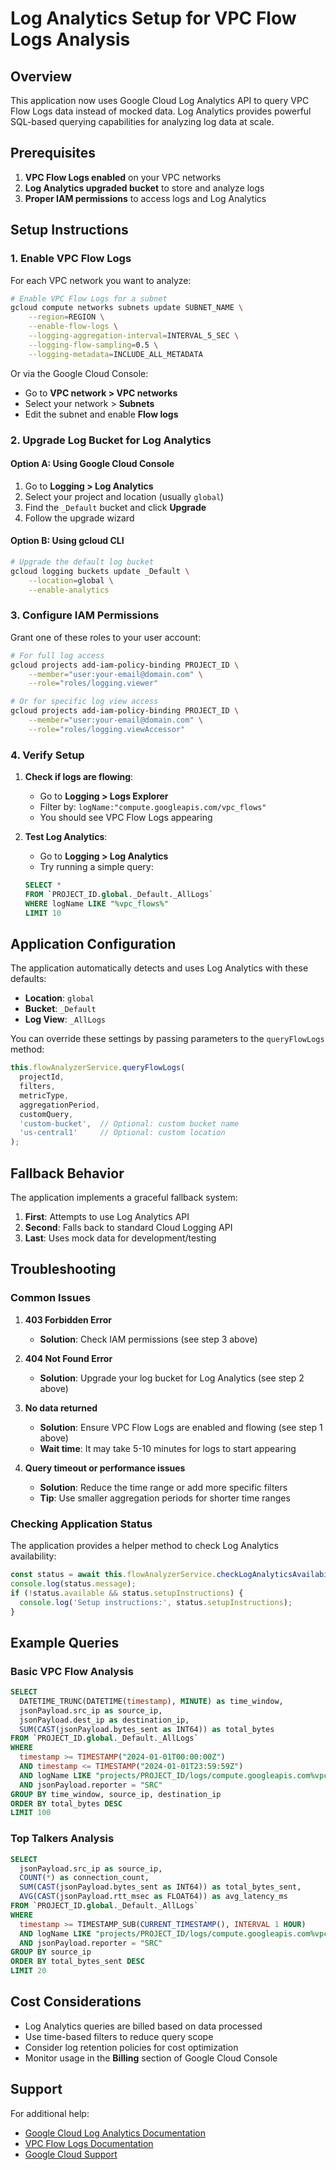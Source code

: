 # Log Analytics Setup for VPC Flow Logs Analysis

## Overview

This application now uses Google Cloud Log Analytics API to query VPC Flow Logs data instead of mocked data. Log Analytics provides powerful SQL-based querying capabilities for analyzing log data at scale.

## Prerequisites

1. **VPC Flow Logs enabled** on your VPC networks
2. **Log Analytics upgraded bucket** to store and analyze logs
3. **Proper IAM permissions** to access logs and Log Analytics

## Setup Instructions

### 1. Enable VPC Flow Logs

For each VPC network you want to analyze:

```bash
# Enable VPC Flow Logs for a subnet
gcloud compute networks subnets update SUBNET_NAME \
    --region=REGION \
    --enable-flow-logs \
    --logging-aggregation-interval=INTERVAL_5_SEC \
    --logging-flow-sampling=0.5 \
    --logging-metadata=INCLUDE_ALL_METADATA
```

Or via the Google Cloud Console:
- Go to **VPC network > VPC networks**
- Select your network > **Subnets**
- Edit the subnet and enable **Flow logs**

### 2. Upgrade Log Bucket for Log Analytics

#### Option A: Using Google Cloud Console
1. Go to **Logging > Log Analytics**
2. Select your project and location (usually `global`)
3. Find the `_Default` bucket and click **Upgrade**
4. Follow the upgrade wizard

#### Option B: Using gcloud CLI
```bash
# Upgrade the default log bucket
gcloud logging buckets update _Default \
    --location=global \
    --enable-analytics
```

### 3. Configure IAM Permissions

Grant one of these roles to your user account:

```bash
# For full log access
gcloud projects add-iam-policy-binding PROJECT_ID \
    --member="user:your-email@domain.com" \
    --role="roles/logging.viewer"

# Or for specific log view access
gcloud projects add-iam-policy-binding PROJECT_ID \
    --member="user:your-email@domain.com" \
    --role="roles/logging.viewAccessor"
```

### 4. Verify Setup

1. **Check if logs are flowing**: 
   - Go to **Logging > Logs Explorer**
   - Filter by: `logName:"compute.googleapis.com/vpc_flows"`
   - You should see VPC Flow Logs appearing

2. **Test Log Analytics**:
   - Go to **Logging > Log Analytics**
   - Try running a simple query:
   ```sql
   SELECT *
   FROM `PROJECT_ID.global._Default._AllLogs`
   WHERE logName LIKE "%vpc_flows%"
   LIMIT 10
   ```

## Application Configuration

The application automatically detects and uses Log Analytics with these defaults:

- **Location**: `global`
- **Bucket**: `_Default`
- **Log View**: `_AllLogs`

You can override these settings by passing parameters to the `queryFlowLogs` method:

```typescript
this.flowAnalyzerService.queryFlowLogs(
  projectId,
  filters,
  metricType,
  aggregationPeriod,
  customQuery,
  'custom-bucket',  // Optional: custom bucket name
  'us-central1'     // Optional: custom location
);
```

## Fallback Behavior

The application implements a graceful fallback system:

1. **First**: Attempts to use Log Analytics API
2. **Second**: Falls back to standard Cloud Logging API
3. **Last**: Uses mock data for development/testing

## Troubleshooting

### Common Issues

1. **403 Forbidden Error**
   - **Solution**: Check IAM permissions (see step 3 above)

2. **404 Not Found Error**
   - **Solution**: Upgrade your log bucket for Log Analytics (see step 2 above)

3. **No data returned**
   - **Solution**: Ensure VPC Flow Logs are enabled and flowing (see step 1 above)
   - **Wait time**: It may take 5-10 minutes for logs to start appearing

4. **Query timeout or performance issues**
   - **Solution**: Reduce the time range or add more specific filters
   - **Tip**: Use smaller aggregation periods for shorter time ranges

### Checking Application Status

The application provides a helper method to check Log Analytics availability:

```typescript
const status = await this.flowAnalyzerService.checkLogAnalyticsAvailability('your-project-id');
console.log(status.message);
if (!status.available && status.setupInstructions) {
  console.log('Setup instructions:', status.setupInstructions);
}
```

## Example Queries

### Basic VPC Flow Analysis
```sql
SELECT
  DATETIME_TRUNC(DATETIME(timestamp), MINUTE) as time_window,
  jsonPayload.src_ip as source_ip,
  jsonPayload.dest_ip as destination_ip,
  SUM(CAST(jsonPayload.bytes_sent as INT64)) as total_bytes
FROM `PROJECT_ID.global._Default._AllLogs`
WHERE
  timestamp >= TIMESTAMP("2024-01-01T00:00:00Z") 
  AND timestamp <= TIMESTAMP("2024-01-01T23:59:59Z")
  AND logName LIKE "projects/PROJECT_ID/logs/compute.googleapis.com%vpc_flows"
  AND jsonPayload.reporter = "SRC"
GROUP BY time_window, source_ip, destination_ip
ORDER BY total_bytes DESC
LIMIT 100
```

### Top Talkers Analysis
```sql
SELECT
  jsonPayload.src_ip as source_ip,
  COUNT(*) as connection_count,
  SUM(CAST(jsonPayload.bytes_sent as INT64)) as total_bytes_sent,
  AVG(CAST(jsonPayload.rtt_msec as FLOAT64)) as avg_latency_ms
FROM `PROJECT_ID.global._Default._AllLogs`
WHERE
  timestamp >= TIMESTAMP_SUB(CURRENT_TIMESTAMP(), INTERVAL 1 HOUR)
  AND logName LIKE "projects/PROJECT_ID/logs/compute.googleapis.com%vpc_flows"
  AND jsonPayload.reporter = "SRC"
GROUP BY source_ip
ORDER BY total_bytes_sent DESC
LIMIT 20
```

## Cost Considerations

- Log Analytics queries are billed based on data processed
- Use time-based filters to reduce query scope
- Consider log retention policies for cost optimization
- Monitor usage in the **Billing** section of Google Cloud Console

## Support

For additional help:
- [Google Cloud Log Analytics Documentation](https://cloud.google.com/logging/docs/log-analytics)
- [VPC Flow Logs Documentation](https://cloud.google.com/vpc/docs/flow-logs)
- [Google Cloud Support](https://cloud.google.com/support) 